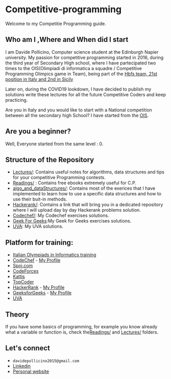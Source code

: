 # Competitive-programming
Welcome to my Competitie Programming guide. 

## Who am I ,Where and When did I start

I am Davide Pollicino, Computer science student at the Edinburgh Napier university. 
My passion for competitive programming started in 2016, during the third year of Secondary High school, where I have partecipated two times to the OIS(Olimpiadi di informatica a squadre / Competitive Programming Olimpics game in Team), being part of the [Hbfs team, 21st position in Italy and 2nd in Sicily](https://squadre.olinfo.it/edition/9/team/sic20)  

Later on, during the COVID19 lookdown, I have decided to publish my solutions write these lectures for all the future Competitive Coders and keep practicing. 

Are you in Italy and you would like to start with a National competition between all the secondary high School? I have started from the [OIS](https://squadre.olinfo.it/).

## Are you a beginner?

Well, Everyone started from the same level : 0. 

## Structure of the Repository

* [Lectures/](Lectures/): Contains useful notes for algorithms, data structures and tips for your competitive Programming contests. 
* [Readings/](https://github.com/omonimus1/competitive-programming/tree/master/Reading) : Contains free ebooks extremely useful for C.P.
* [algo_and_dataStructures/](algo_and_dataStructure/): Contains most of the exerices that I have implemented to learn how to use a specific data structures and how to use their buit-in methods.
* [Hackerank/](https://github.com/omonimus1/competitive-programming/blob/master/HackerRank/README.md): Contains a link that will bring you in a dedicated repository where I will upload day by day Hackerank problems solution.
* [Codechef/](codechef/): My Codechef exercises solutions.
* [Geek For Geeks](geekforgeeks/):My Geek for Geeks exercises solutions.
* [UVA](UVA/): My UVA solutions. 


## Platform for training:
* [Italian Olympiads in Informatics training](https://training.olinfo.it/#/overview)
* [CodeChef](https://www.codechef.com/) - [My Profile](https://www.codechef.com/users/omonimus)
* [Spoj.com](https://www.spoj.com/)
* [CodeForces](https://codeforces.com/)
* [Kattis](https://open.kattis.com/)
* [TopCoder](https://www.topcoder.com/)
* [HackerRank](https://www.hackerrank.com/) - [My Profile](https://www.hackerrank.com/davidepollicino1)
* [GeeksforGeeks](https://www.geeksforgeeks.org/) - [My Profile](https://auth.geeksforgeeks.org/user/davidepollicino2015/practice/)
* [UVA](https://onlinejudge.org/)

## Theory

If you have some basics of programming, for example you know already what a variable or function is, check the[Readings/](https://github.com/omonimus1/competitive-programming/tree/master/Reading) and [Lectures/](https://github.com/omonimus1/competitive-programming/tree/master/Lectures) folders.

## Let's connect

* ```davidepollicino2015@gmail.com```
* [Linkedin](https://www.linkedin.com/in/davidepollicino7/)
* [Personal website](http://davidepollicino.com/)

